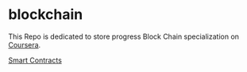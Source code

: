 # blockchain
This Repo is dedicated to store progress Block Chain specialization on [Coursera](https://www.coursera.org/specializations/blockchain).

[Smart Contracts](Ethereum_SmartContracts/SmartContracts.md)

